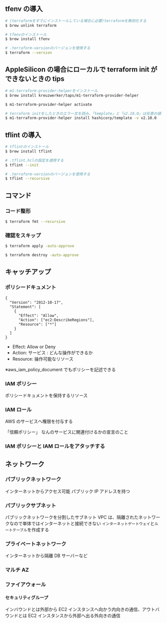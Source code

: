 ## tfenv の導入

```bash
# (terraformをすでにインストールしている場合に必要)terraformを無効化する
$ brew unlink terraform

# tfenvのインストール
$ brew install tfenv

# .terraform-versionのバージョンを使用する
$ terraform --version
```

## AppleSilicon の場合にローカルで terraform init ができないときの tips

```bash
# m1-terraform-provider-helperをインストール
$ brew install kreuzwerker/taps/m1-terraform-provider-helper

$ m1-terraform-provider-helper activate

# terraform initをしたときのエラー文を読み、「template」と「v2.10.0」は任意の値を記述
$ m1-terraform-provider-helper install hashicorp/template -v v2.10.0
```

## tflint の導入

```bash
# tflintのインストール
$ brew install tflint

# .tflint.hclの設定を適用する
$ tflint --init

# .terraform-versionのバージョンを使用する
$ tflint --recursive
```

## コマンド

### コード整形

```bash
$ terraform fmt --recursive
```

### 確認をスキップ

```bash
$ terraform apply -auto-approve

$ terraform destroy -auto-approve
```

## キャッチアップ

### ポリシードキュメント

```
{
  "Version": "2012-10-17",
  "Statement": [
    {
      "Effect": "Allow",
      "Action": ["ec2:DescribeRegions"],
      "Resource": ["*"]
    }
  ]
}

```

- Effect: Allow or Deny
- Action: サービス : どんな操作ができるか
- Resource: 操作可能なリソース

※aws_iam_policy_document でもポリシーを記述できる

### IAM ポリシー

ポリシードキュメントを保持するリソース

### IAM ロール

AWS のサービスへ権限を付与する

「信頼ポリシー」 なんのサービスに関連付けるかの宣言のこと

### IAM ポリシーと IAM ロールをアタッチする

## ネットワーク

### パブリックネットワーク

インターネットからアクセス可能
パブリック IP アドレスを持つ

### パブリックサブネット

パブリックネットワークを分割したサブネット
VPC は、隔離されたネットワークなので単体ではインターネットと接続できない
`インターネットゲートウェイ`と`ルートテーブル`を作成する

### プライベートネットワーク

インターネットから隔離
DB サーバーなど

### マルチ AZ

### ファイアウォール

#### セキュリティグループ

インバウンドとは外部から EC2 インスタンスへ向かう内向きの通信、アウトバウンドとは EC2 インスタンスから外部へ出る外向きの通信
